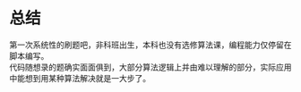 # 总结
第一次系统性的刷题吧，非科班出生，本科也没有选修算法课，编程能力仅停留在脚本编写。  
代码随想录的题确实面面俱到，大部分算法逻辑上并由难以理解的部分，实际应用中能想到用某种算法解决就是一大步了。